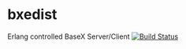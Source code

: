 # bxedist
Erlang controlled BaseX Server/Client 
[![Build Status](https://travis-ci.org/zadean/bxedist.svg?branch=develop)](https://travis-ci.org/zadean/bxedist)
